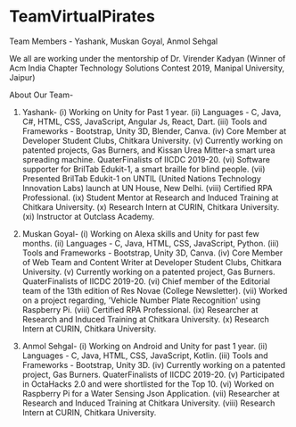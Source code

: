 # TeamVirtualPirates
 Team Members - Yashank, Muskan Goyal, Anmol Sehgal
 
 We all are working under the mentorship of Dr. Virender Kadyan (Winner of Acm India Chapter Technology Solutions Contest 2019, Manipal University, Jaipur)
 
 About Our Team-

 1. Yashank-
    (i) Working on Unity for Past 1 year.
    (ii) Languages - C, Java, C#, HTML, CSS, JavaScript, Angular Js, React, Dart.
    (iii) Tools and Frameworks - Bootstrap, Unity 3D, Blender, Canva.
    (iv) Core Member at Developer Student Clubs, Chitkara University.
    (v) Currently working on patented projects, Gas Burners, and Kissan Urea Mitter-a smart urea spreading machine. QuaterFinalists of IICDC 2019-20.
    (vi) Software supporter for BrilTab Edukit-1, a smart braille for blind people.
    (vii) Presented BrilTab Edukit-1 on UNTIL (United Nations Technology Innovation Labs) launch at UN House, New Delhi.
    (viii) Certified RPA Professional.
    (ix) Student Mentor at Research and Induced Training at Chitkara University.
    (x) Research Intern at CURIN, Chitkara University.
    (xi) Instructor at Outclass Academy.

2. Muskan Goyal-
    (i) Working on Alexa skills and Unity for past few months.
    (ii) Languages - C, Java, HTML, CSS, JavaScript, Python.
    (iii) Tools and Frameworks - Bootstrap, Unity 3D, Canva.
    (iv) Core Member of Web Team and Content Writer at Developer Student Clubs, Chitkara University.
    (v) Currently working on a patented project, Gas Burners. QuaterFinalists of IICDC 2019-20.
    (vi) Chief member of the Editorial team of the 13th edition of Res Novae (College Newsletter).
    (vii) Worked on a project regarding, 'Vehicle Number Plate Recognition' using Raspberry Pi.
    (viii) Certified RPA Professional.
    (ix) Researcher at Research and Induced Training at Chitkara University.
    (x) Research Intern at CURIN, Chitkara University.
    
3. Anmol Sehgal-
    (i) Working on Android and Unity for past 1 year.
    (ii) Languages - C, Java, HTML, CSS, JavaScript, Kotlin.
    (iii)  Tools and Frameworks - Bootstrap, Unity 3D.
    (iv) Currently working on a patented project, Gas Burners. QuaterFinalists of IICDC 2019-20.
    (v) Participated in OctaHacks 2.0 and were shortlisted for the Top 10.
    (vi) Worked on Raspberry Pi for a Water Sensing Json Application.
    (vii) Researcher at Research and Induced Training at Chitkara University.
    (viii) Research Intern at CURIN, Chitkara University.
    
    

